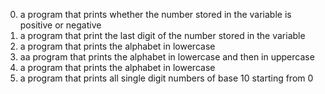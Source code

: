 0. a program that prints whether the number stored in the variable is positive or negative  
1. a program that print the last digit of the number stored in the variable
2. a program that prints the alphabet in lowercase  
3. aa program that prints the alphabet in lowercase and then in uppercase  
4. a program that prints the alphabet in lowercase  
5. a program that prints all single digit numbers of base 10 starting from 0
